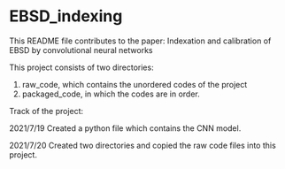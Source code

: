 # EBSD_indexing

This README file contributes to the paper: Indexation and calibration of EBSD by convolutional neural networks

This project consists of two directories: 
1. raw_code, which contains the unordered codes of the project
2. packaged_code, in which the codes are in order.

Track of the project:

2021/7/19
Created a python file which contains the CNN model.

2021/7/20
Created two directories and copied the raw code files into this project.